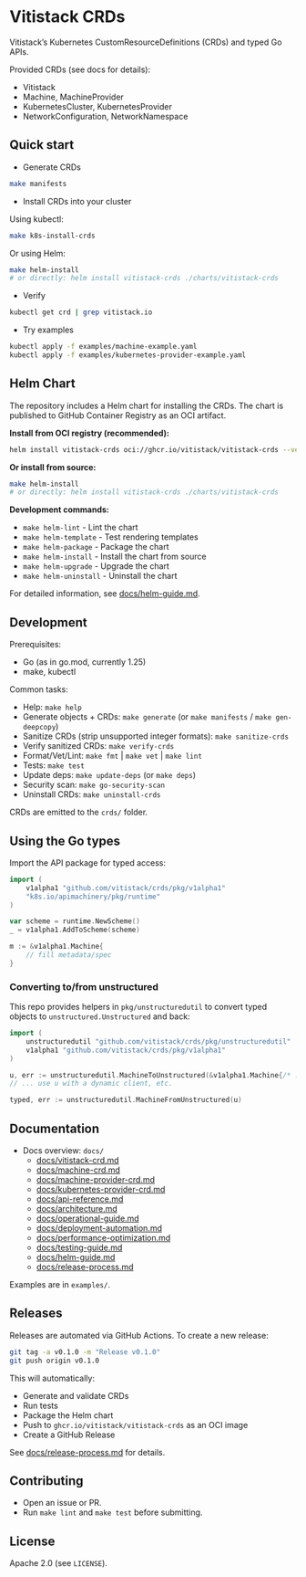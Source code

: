 # Vitistack CRDs

Vitistack’s Kubernetes CustomResourceDefinitions (CRDs) and typed Go APIs.

Provided CRDs (see docs for details):

- Vitistack
- Machine, MachineProvider
- KubernetesCluster, KubernetesProvider
- NetworkConfiguration, NetworkNamespace

## Quick start

- Generate CRDs

```sh
make manifests
```

- Install CRDs into your cluster

Using kubectl:

```sh
make k8s-install-crds
```

Or using Helm:

```sh
make helm-install
# or directly: helm install vitistack-crds ./charts/vitistack-crds
```

- Verify

```sh
kubectl get crd | grep vitistack.io
```

- Try examples

```sh
kubectl apply -f examples/machine-example.yaml
kubectl apply -f examples/kubernetes-provider-example.yaml
```

## Helm Chart

The repository includes a Helm chart for installing the CRDs. The chart is published to GitHub Container Registry as an OCI artifact.

**Install from OCI registry (recommended):**

```sh
helm install vitistack-crds oci://ghcr.io/vitistack/vitistack-crds --version 0.1.0
```

**Or install from source:**

```sh
make helm-install
# or directly: helm install vitistack-crds ./charts/vitistack-crds
```

**Development commands:**

- `make helm-lint` - Lint the chart
- `make helm-template` - Test rendering templates
- `make helm-package` - Package the chart
- `make helm-install` - Install the chart from source
- `make helm-upgrade` - Upgrade the chart
- `make helm-uninstall` - Uninstall the chart

For detailed information, see [docs/helm-guide.md](./docs/helm-guide.md).

## Development

Prerequisites:

- Go (as in go.mod, currently 1.25)
- make, kubectl

Common tasks:

- Help: `make help`
- Generate objects + CRDs: `make generate` (or `make manifests` / `make gen-deepcopy`)
- Sanitize CRDs (strip unsupported integer formats): `make sanitize-crds`
- Verify sanitized CRDs: `make verify-crds`
- Format/Vet/Lint: `make fmt` | `make vet` | `make lint`
- Tests: `make test`
- Update deps: `make update-deps` (or `make deps`)
- Security scan: `make go-security-scan`
- Uninstall CRDs: `make uninstall-crds`

CRDs are emitted to the `crds/` folder.

## Using the Go types

Import the API package for typed access:

```go
import (
    v1alpha1 "github.com/vitistack/crds/pkg/v1alpha1"
    "k8s.io/apimachinery/pkg/runtime"
)

var scheme = runtime.NewScheme()
_ = v1alpha1.AddToScheme(scheme)

m := &v1alpha1.Machine{
    // fill metadata/spec
}
```

### Converting to/from unstructured

This repo provides helpers in `pkg/unstructuredutil` to convert typed objects to `unstructured.Unstructured` and back:

```go
import (
    unstructuredutil "github.com/vitistack/crds/pkg/unstructuredutil"
    v1alpha1 "github.com/vitistack/crds/pkg/v1alpha1"
)

u, err := unstructuredutil.MachineToUnstructured(&v1alpha1.Machine{/* ... */})
// ... use u with a dynamic client, etc.

typed, err := unstructuredutil.MachineFromUnstructured(u)
```

## Documentation

- Docs overview: `docs/`
  - [docs/vitistack-crd.md](./docs/vitistack-crd.md)
  - [docs/machine-crd.md](./docs/machine-crd.md)
  - [docs/machine-provider-crd.md](./docs/machine-provider-crd.md)
  - [docs/kubernetes-provider-crd.md](./docs/kubernetes-provider-crd.md)
  - [docs/api-reference.md](./docs/api-reference.md)
  - [docs/architecture.md](./docs/architecture.md)
  - [docs/operational-guide.md](./docs/operational-guide.md)
  - [docs/deployment-automation.md](./docs/deployment-automation.md)
  - [docs/performance-optimization.md](./docs/performance-optimization.md)
  - [docs/testing-guide.md](./docs/testing-guide.md)
  - [docs/helm-guide.md](./docs/helm-guide.md)
  - [docs/release-process.md](./docs/release-process.md)

Examples are in `examples/`.

## Releases

Releases are automated via GitHub Actions. To create a new release:

```bash
git tag -a v0.1.0 -m "Release v0.1.0"
git push origin v0.1.0
```

This will automatically:

- Generate and validate CRDs
- Run tests
- Package the Helm chart
- Push to `ghcr.io/vitistack/vitistack-crds` as an OCI image
- Create a GitHub Release

See [docs/release-process.md](./docs/release-process.md) for details.

## Contributing

- Open an issue or PR.
- Run `make lint` and `make test` before submitting.

## License

Apache 2.0 (see `LICENSE`).
